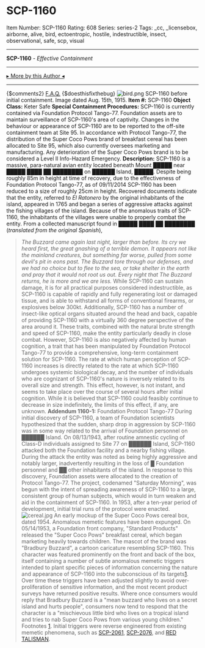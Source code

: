 # SCP-1160
Item Number: SCP-1160
Rating: 608
Series: series-2
Tags: _cc, _licensebox, airborne, alive, bird, ectoentropic, hostile, indestructible, insect, observational, safe, scp, visual

---

**SCP-1160** \- _Effective Containment_
* * *
[▸ More by this Author ◂](http://www.scp-wiki.net/djkaktus)
* * *
{$comments2}
[F.A.Q.](https://scp-wiki.wikidot.com/component:info-ayers)
{$doesthisfixthebug}
![bird.png](https://scp-wiki.wdfiles.com/local--files/scp-1160/bird.png)
SCP-1160 before initial containment. Image dated Aug. 15th, 1915.
**Item #:** SCP-1160
**Object Class:** Keter Safe
**Special Containment Procedures:** SCP-1160 is currently contained via Foundation Protocol Tango-77. Foundation assets are to maintain surveillance of SCP-1160's area of captivity. Changes in the behaviour or appearance of SCP-1160 are to be reported to the off-site containment team at Site 95.
In accordance with Protocol Tango-77, the distribution of the Super Coco Pows brand of breakfast cereal has been allocated to Site 95, which also currently oversees marketing and manufacturing. Any deterioration of the Super Coco Pows brand is to be considered a Level II Info-Hazard Emergency.
**Description:** SCP-1160 is a massive, para-natural avian entity located beneath Mount █████ near █████ ████ ██ ████████ on ██████ Island, █████. Despite being roughly 85m in height at time of recovery, due to the effectiveness of Foundation Protocol Tango-77, as of 09/11/2014 SCP-1160 has been reduced to a size of roughly 25cm in height. Recovered documents indicate that the entity, referred to _El Ratonero_ by the original inhabitants of the island, appeared in 1765 and began a series of aggressive attacks against the fishing villages of the island. Because of the anomalous traits of SCP-1160, the inhabitants of the villages were unable to properly combat the entity. From a collected manuscript found in █████ ████ ██ ████████ (_translated from the original Spanish_),
> _The Buzzard came again last night, larger than before. Its cry we heard first, the great gnashing of a terrible demon. It appears not like the mainland creatures, but something far worse, pulled from some devil's pit in eons past. The Buzzard tore through our defenses, and we had no choice but to flee to the sea, or take shelter in the earth and pray that it would not root us out. Every night that The Buzzard returns, he is more and we are less._
While SCP-1160 can sustain damage, it is for all practical purposes considered indestructible, as SCP-1160 is capable of rapidly and fully regenerating lost or damaged tissue, and is able to withstand all forms of conventional firearms, or explosives below 300kt. Additionally, SCP-1160 has a number of insect-like optical organs situated around the head and back, capable of providing SCP-1160 with a virtually 360 degree perspective of the area around it. These traits, combined with the natural brute strength and speed of SCP-1160, make the entity particularly deadly in close combat.
However, SCP-1160 is also negatively affected by human cognition, a trait that has been manipulated by Foundation Protocol Tango-77 to provide a comprehensive, long-term containment solution for SCP-1160. The rate at which human perception of SCP-1160 increases is directly related to the rate at which SCP-1160 undergoes systemic biological decay, and the number of individuals who are cognizant of SCP-1160's nature is inversely related to its overall size and strength. This effect, however, is not instant, and seems to take place over the course of several hours after initial cognition. While it is believed that SCP-1160 could feasibly continue to decrease in size indefinitely, the limits of this effect, if any, are unknown.
**Addendum 1160-1:** Foundation Protocol Tango-77
During initial discovery of SCP-1160, a team of Foundation scientists hypothesized that the sudden, sharp drop in aggression by SCP-1160 was in some way related to the arrival of Foundation personnel on ██████ Island. On 08/13/1943, after routine amnestic cycling of Class-D individuals assigned to Site 77 on ██████ Island, SCP-1160 attacked both the Foundation facility and a nearby fishing village. During the attack the entity was noted as being highly aggressive and notably larger, inadvertently resulting in the loss of █ Foundation personnel and ██ other inhabitants of the island.
In response to this discovery, Foundation assets were allocated to the creation of Protocol Tango-77. The project, codenamed "Saturday Morning", was begun with the intent of spreading awareness of SCP-1160 to a large, consistent group of human subjects, which would in turn weaken and aid in the containment of SCP-1160. In 1953, after a ten-year period of development, initial trial runs of the protocol were enacted.
![cereal.jpg](https://scp-wiki.wdfiles.com/local--files/scp-1160/cereal.jpg)
An early mockup of the Super Coco Pows cereal box, dated 1954. Anomalous memetic features have been expunged.
On 05/14/1953, a Foundation front company, "Standard Products" released the "Super Coco Pows" breakfast cereal, which began marketing heavily towards children. The mascot of the brand was "Bradbury Buzzard", a cartoon caricature resembling SCP-1160. This character was featured prominently on the front and back of the box, itself containing a number of subtle anomalous memetic triggers intended to plant specific pieces of information concerning the nature and appearance of SCP-1160 into the subconscious of its targets[1](javascript:;).
Over time these triggers have been adjusted slightly to avoid over-proliferation of sensitive information, and the most recent product surveys have returned positive results. Where once consumers would reply that Bradbury Buzzard is a "mean buzzard who lives on a secret island and hurts people", consumers now tend to respond that the character is a "mischievous little bird who lives on a tropical island and tries to nab Super Coco Pows from various young children."
Footnotes
[1](javascript:;). Initial triggers were reverse engineered from existing memetic phenomena, such as [SCP-2061](/scp-2061), [SCP-2076](/scp-2076), and [RED TALISMAN](/scp-2111).